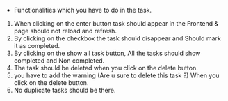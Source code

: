 * Functionalities which you have to do in the task. 
1) When clicking on the enter button task should appear in the Frontend & page should not reload and refresh. 
2) By clicking on the checkbox the task should disappear and Should mark it as completed. 
3) By clicking on the show all task button, All the tasks should show completed and Non completed. 
4) The task should be deleted when you click on the delete button. 
5) you have to add the warning (Are u sure to delete this task ?) When you click on the delete button. 
6) No duplicate tasks should be there.